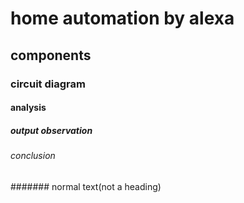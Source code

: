 # home automation by alexa
## components
### circuit diagram
#### analysis
##### output observation
###### conclusion
####### normal text(not a heading)
